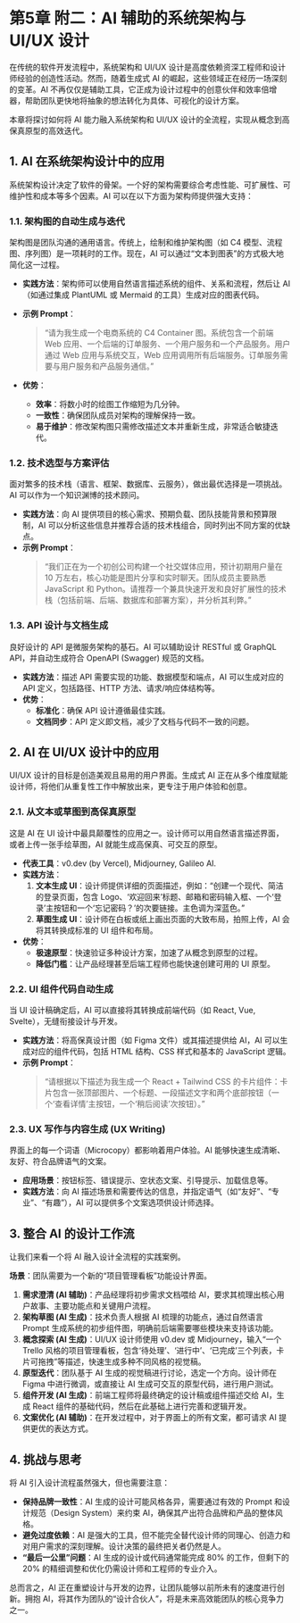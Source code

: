 # 第5章 附二：AI 辅助的系统架构与 UI/UX 设计

在传统的软件开发流程中，系统架构和 UI/UX 设计是高度依赖资深工程师和设计师经验的创造性活动。然而，随着生成式 AI 的崛起，这些领域正在经历一场深刻的变革。AI 不再仅仅是辅助工具，它正成为设计过程中的创意伙伴和效率倍增器，帮助团队更快地将抽象的想法转化为具体、可视化的设计方案。

本章将探讨如何将 AI 能力融入系统架构和 UI/UX 设计的全流程，实现从概念到高保真原型的高效迭代。

## 1. AI 在系统架构设计中的应用

系统架构设计决定了软件的骨架。一个好的架构需要综合考虑性能、可扩展性、可维护性和成本等多个因素。AI 可以在以下方面为架构师提供强大支持：

### 1.1. 架构图的自动生成与迭代

架构图是团队沟通的通用语言。传统上，绘制和维护架构图（如 C4 模型、流程图、序列图）是一项耗时的工作。现在，AI 可以通过“文本到图表”的方式极大地简化这一过程。

- **实践方法**：架构师可以使用自然语言描述系统的组件、关系和流程，然后让 AI（如通过集成 PlantUML 或 Mermaid 的工具）生成对应的图表代码。
- **示例 Prompt**：
  > “请为我生成一个电商系统的 C4 Container 图。系统包含一个前端 Web 应用、一个后端的订单服务、一个用户服务和一个产品服务。用户通过 Web 应用与系统交互，Web 应用调用所有后端服务。订单服务需要与用户服务和产品服务通信。”

- **优势**：
  - **效率**：将数小时的绘图工作缩短为几分钟。
  - **一致性**：确保团队成员对架构的理解保持一致。
  - **易于维护**：修改架构图只需修改描述文本并重新生成，非常适合敏捷迭代。

### 1.2. 技术选型与方案评估

面对繁多的技术栈（语言、框架、数据库、云服务），做出最优选择是一项挑战。AI 可以作为一个知识渊博的技术顾问。

- **实践方法**：向 AI 提供项目的核心需求、预期负载、团队技能背景和预算限制，AI 可以分析这些信息并推荐合适的技术栈组合，同时列出不同方案的优缺点。
- **示例 Prompt**：
  > “我们正在为一个初创公司构建一个社交媒体应用，预计初期用户量在 10 万左右，核心功能是图片分享和实时聊天。团队成员主要熟悉 JavaScript 和 Python。请推荐一个兼具快速开发和良好扩展性的技术栈（包括前端、后端、数据库和部署方案），并分析其利弊。”

### 1.3. API 设计与文档生成

良好设计的 API 是微服务架构的基石。AI 可以辅助设计 RESTful 或 GraphQL API，并自动生成符合 OpenAPI (Swagger) 规范的文档。

- **实践方法**：描述 API 需要实现的功能、数据模型和端点，AI 可以生成对应的 API 定义，包括路径、HTTP 方法、请求/响应体结构等。
- **优势**：
  - **标准化**：确保 API 设计遵循最佳实践。
  - **文档同步**：API 定义即文档，减少了文档与代码不一致的问题。

## 2. AI 在 UI/UX 设计中的应用

UI/UX 设计的目标是创造美观且易用的用户界面。生成式 AI 正在从多个维度赋能设计师，将他们从重复性工作中解放出来，更专注于用户体验和创意。

### 2.1. 从文本或草图到高保真原型

这是 AI 在 UI 设计中最具颠覆性的应用之一。设计师可以用自然语言描述界面，或者上传一张手绘草图，AI 就能生成高保真、可交互的原型。

- **代表工具**：v0.dev (by Vercel), Midjourney, Galileo AI.
- **实践方法**：
  1.  **文本生成 UI**：设计师提供详细的页面描述，例如：“创建一个现代、简洁的登录页面，包含 Logo、‘欢迎回来’标题、邮箱和密码输入框、一个‘登录’主按钮和一个‘忘记密码？’的次要链接。主色调为深蓝色。”
  2.  **草图生成 UI**：设计师在白板或纸上画出页面的大致布局，拍照上传，AI 会将其转换成标准的 UI 组件和布局。
- **优势**：
  - **极速原型**：快速验证多种设计方案，加速了从概念到原型的过程。
  - **降低门槛**：让产品经理甚至后端工程师也能快速创建可用的 UI 原型。

### 2.2. UI 组件代码自动生成

当 UI 设计稿确定后，AI 可以直接将其转换成前端代码（如 React, Vue, Svelte），无缝衔接设计与开发。

- **实践方法**：将高保真设计图（如 Figma 文件）或其描述提供给 AI，AI 可以生成对应的组件代码，包括 HTML 结构、CSS 样式和基本的 JavaScript 逻辑。
- **示例 Prompt**：
  > “请根据以下描述为我生成一个 React + Tailwind CSS 的卡片组件：卡片包含一张顶部图片、一个标题、一段描述文字和两个底部按钮（一个‘查看详情’主按钮，一个‘稍后阅读’次按钮）。”

### 2.3. UX 写作与内容生成 (UX Writing)

界面上的每一个词语（Microcopy）都影响着用户体验。AI 能够快速生成清晰、友好、符合品牌语气的文案。

- **应用场景**：按钮标签、错误提示、空状态文案、引导提示、加载信息等。
- **实践方法**：向 AI 描述场景和需要传达的信息，并指定语气（如“友好”、“专业”、“有趣”），AI 可以提供多个文案选项供设计师选择。

## 3. 整合 AI 的设计工作流

让我们来看一个将 AI 融入设计全流程的实践案例。

**场景**：团队需要为一个新的“项目管理看板”功能设计界面。

1.  **需求澄清 (AI 辅助)**：产品经理将初步需求文档喂给 AI，要求其梳理出核心用户故事、主要功能点和关键用户流程。
2.  **架构草图 (AI 生成)**：技术负责人根据 AI 梳理的功能点，通过自然语言 Prompt 生成系统的初步组件图，明确前后端需要哪些模块来支持该功能。
3.  **概念探索 (AI 生成)**：UI/UX 设计师使用 v0.dev 或 Midjourney，输入“一个 Trello 风格的项目管理看板，包含‘待处理’、‘进行中’、‘已完成’三个列表，卡片可拖拽”等描述，快速生成多种不同风格的视觉稿。
4.  **原型迭代**：团队基于 AI 生成的视觉稿进行讨论，选定一个方向。设计师在 Figma 中进行微调，或直接让 AI 生成可交互的原型代码，进行用户测试。
5.  **组件开发 (AI 生成)**：前端工程师将最终确定的设计稿或组件描述交给 AI，生成 React 组件的基础代码，然后在此基础上进行完善和逻辑开发。
6.  **文案优化 (AI 辅助)**：在开发过程中，对于界面上的所有文案，都可请求 AI 提供更优的表达方式。

## 4. 挑战与思考

将 AI 引入设计流程虽然强大，但也需要注意：

- **保持品牌一致性**：AI 生成的设计可能风格各异，需要通过有效的 Prompt 和设计规范（Design System）来约束 AI，确保其产出符合品牌和产品的整体风格。
- **避免过度依赖**：AI 是强大的工具，但不能完全替代设计师的同理心、创造力和对用户需求的深刻理解。设计决策的最终把关者仍然是人。
- **“最后一公里”问题**：AI 生成的设计或代码通常能完成 80% 的工作，但剩下的 20% 的精细调整和优化仍需设计师和工程师的专业介入。

总而言之，AI 正在重塑设计与开发的边界，让团队能够以前所未有的速度进行创新。拥抱 AI，将其作为团队的“设计合伙人”，将是未来高效能团队的核心竞争力之一。